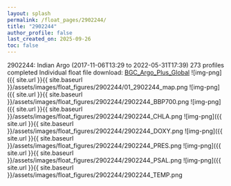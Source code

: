 ```yaml
---
layout: splash
permalink: /float_pages/2902244/
title: "2902244"
author_profile: false
last_created_on: 2025-09-26
toc: false
---
```

 
2902244: Indian Argo (2017-11-06T13:29 to 2022-05-31T17:39)
273 profiles completed
Individual float file download: [BGC_Argo_Plus_Global](https://ftp.soest.hawaii.edu/bgc_argo_plus/Individual_Floats/outliers_removed/2902244_Sprof_processed.nc)
![img-png]({{ site.url }}{{ site.baseurl }}/assets/images/float_figures/2902244/01_2902244_map.png
![img-png]({{ site.url }}{{ site.baseurl }}/assets/images/float_figures/2902244/2902244_BBP700.png
![img-png]({{ site.url }}{{ site.baseurl }}/assets/images/float_figures/2902244/2902244_CHLA.png
![img-png]({{ site.url }}{{ site.baseurl }}/assets/images/float_figures/2902244/2902244_DOXY.png
![img-png]({{ site.url }}{{ site.baseurl }}/assets/images/float_figures/2902244/2902244_PRES.png
![img-png]({{ site.url }}{{ site.baseurl }}/assets/images/float_figures/2902244/2902244_PSAL.png
![img-png]({{ site.url }}{{ site.baseurl }}/assets/images/float_figures/2902244/2902244_TEMP.png

